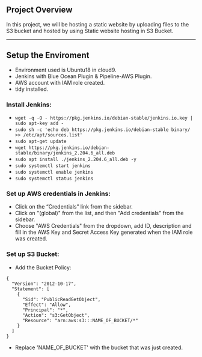 ## Project Overview

In this project, we will be hosting a static website by uploading files to the S3 bucket and hosted by using Static website hosting in S3 Bucket.

---

## Setup the Enviroment

* Environment used is Ubuntu18 in cloud9.
* Jenkins with Blue Ocean Plugin & Pipeline-AWS Plugin.
* AWS account with IAM role created.
* tidy installed.

### Install Jenkins:

* `wget -q -O - https://pkg.jenkins.io/debian-stable/jenkins.io.key | sudo apt-key add -`
* `sudo sh -c 'echo deb https://pkg.jenkins.io/debian-stable binary/ >> /etc/apt/sources.list'`
* `sudo apt-get update`
* `wget https://pkg.jenkins.io/debian-stable/binary/jenkins_2.204.6_all.deb`
* `sudo apt install ./jenkins_2.204.6_all.deb -y`
* `sudo systemctl start jenkins`
* `sudo systemctl enable jenkins`
* `sudo systemctl status jenkins`

### Set up AWS credentials in Jenkins:

* Click on the “Credentials” link from the sidebar.
* Click on "(global)" from the list, and then "Add credentials" from the sidebar.
* Choose "AWS Credentials" from the dropdown, add ID, description and fill in the AWS Key and Secret Access Key generated when the IAM role was created.

### Set up S3 Bucket:

* Add the Bucket Policy:
```
{
  "Version": "2012-10-17",
  "Statement": [
    {
      "Sid": "PublicReadGetObject",
      "Effect": "Allow",
      "Principal": "*",
      "Action": "s3:GetObject",
      "Resource": "arn:aws:s3:::NAME_OF_BUCKET/*"
    }
  ]
}
```
* Replace 'NAME_OF_BUCKET' with the bucket that was just created.
